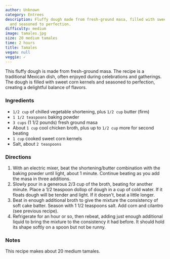 ```yaml
---
author: Unknown
category: Entrees
description: Fluffy dough made from fresh-ground masa, filled with sweet corn kernels
  and seasoned to perfection.
difficulty: medium
image: tamales.jpg
size: 20 medium tamales
time: 2 hours
title: Tamales
vegan: null
veggie: ✓
---
```

This fluffy dough is made from fresh-ground masa. The recipe is a traditional Mexican dish, often enjoyed during celebrations and gatherings. The dough is filled with sweet corn kernels and seasoned to perfection, creating a delightful balance of flavors.

### Ingredients

* `1/2 cup` of chilled vegetable shortening, plus `1/2 cup` butter (firm)
* `1 1/2 teaspoons` baking powder
* `3 cups` (1 1/2 pounds) fresh ground masa
* About `1 cup` cool chicken broth, plus up to `1/2 cup` more for second beating
* `1 cup` cooked sweet corn kernels
* Salt, about `2 teaspoons`

### Directions

1. With an electric mixer, beat the shortening/butter combination with the baking powder until light, about 1 minute. Continue beating as you add the masa in three additions.
2. Slowly pour in a generous 2/3 cup of the broth, beating for another minute. Place a 1/2 teaspoon dollop of dough in a cup of cold water. If it floats dough will be tender and light. If it doesn't, beat a little longer.
3. Beat in enough additional broth to give the mixture the consistency of soft cake batter. Season with 1 1/2 teaspoons salt. Add corn and cilantro (see previous recipe). 
4. Refrigerate for an hour or so, then rebeat, adding just enough additional liquid to bring the mixture to the consistency it had before. It should hold its shape softly on a spoon but not be runny. 

### Notes

This recipe makes about 20 medium tamales.

